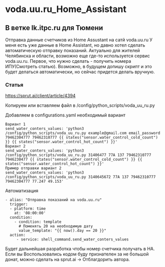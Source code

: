 # voda.uu.ru_Home_Assistant
## В ветке lk.itpc.ru для Тюмени

Отправка данные счетчиков из Home Assustant на сатй voda.uu.ru
У меня есть уже данные в Home Assistant, но давно хотел сделать автоматическую отправку показаний. Актуально для жителей Челябинска и области, возможно еще где-то используется сервис voda.uu.ru. Первое, что нужно сделать - получить номера ИПУ(Смотреть статью). Возможно, в будущем допишу скрипт и это будет делаться автоматически, но сейчас придется делать вручную.  
### Статья 
https://sprut.ai/client/article/4394


Копируем или вставляем файл в /config/python_scripts/voda_uu_ru.py  

Добавляем в configurations.yaml необходимый вариант

```
Вариант 1   
send_water_conters_values: 'python3 /config/python_scripts/voda_uu_ru.py example@gmail.com email_password 79462304777 79462310777 {{ states("sensor.water_control_cold_count") }} {{ states("sensor.water_control_hot_count") }}'  
Вариант 2
send_water_conters_values: 'python3 /config/python_scripts/voda_uu_ru.py 31406477 77A 137 79462310777 7946230477 {{ states("sensor.water_control_cold_count") }} {{ states("sensor.water_control_hot_count") }}'  
Пример отправки вариант 2
send_water_conters_values: 'python3 /config/python_scripts/voda_uu_ru.py 3140645672 77A 137 79462310777 79462304777 77.247 49.153'
```

Автоматизация
```
- alias: "Отправка показаний на voda.uu.ru"
  trigger:
  - platform: time
    at: '08:00:00'
  condition:
    - condition: template
      # Поменять 20 на необходимую дату 
      value_template: "{{ now().day == 20 }}"
  action:
     - service: shell_command.send_water_conters_values
```

Будет дальнейшая разработка чтобы номер счетчика получать в HA. 
Если вы Воспользовались кодом буду признателен за не большой донат, можно сделать на sprut.ai -> Отблагдорить автора.
